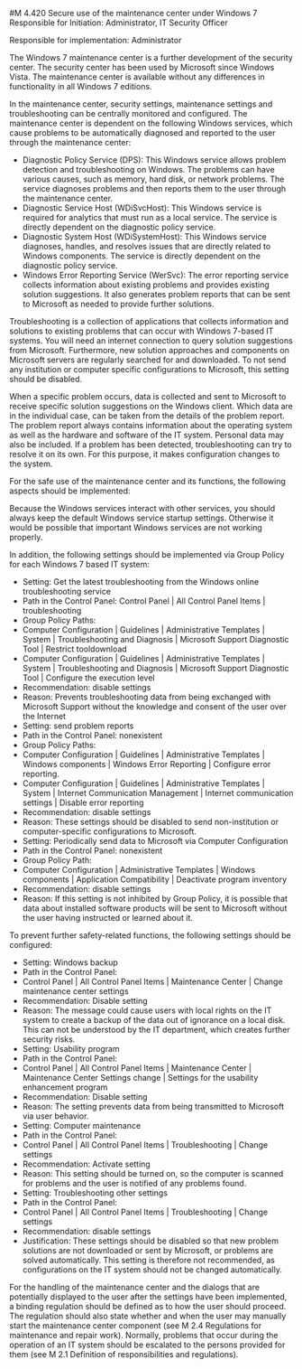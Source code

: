 #M 4.420 Secure use of the maintenance center under Windows 7
Responsible for Initiation: Administrator, IT Security Officer

Responsible for implementation: Administrator

The Windows 7 maintenance center is a further development of the security center. The security center has been used by Microsoft since Windows Vista. The maintenance center is available without any differences in functionality in all Windows 7 editions.

In the maintenance center, security settings, maintenance settings and troubleshooting can be centrally monitored and configured. The maintenance center is dependent on the following Windows services, which cause problems to be automatically diagnosed and reported to the user through the maintenance center:

* Diagnostic Policy Service (DPS): This Windows service allows problem detection and troubleshooting on Windows. The problems can have various causes, such as memory, hard disk, or network problems. The service diagnoses problems and then reports them to the user through the maintenance center.
* Diagnostic Service Host (WDiSvcHost): This Windows service is required for analytics that must run as a local service. The service is directly dependent on the diagnostic policy service.
* Diagnostic System Host (WDiSystemHost): This Windows service diagnoses, handles, and resolves issues that are directly related to Windows components. The service is directly dependent on the diagnostic policy service.
* Windows Error Reporting Service (WerSvc): The error reporting service collects information about existing problems and provides existing solution suggestions. It also generates problem reports that can be sent to Microsoft as needed to provide further solutions.


Troubleshooting is a collection of applications that collects information and solutions to existing problems that can occur with Windows 7-based IT systems. You will need an internet connection to query solution suggestions from Microsoft. Furthermore, new solution approaches and components on Microsoft servers are regularly searched for and downloaded. To not send any institution or computer specific configurations to Microsoft, this setting should be disabled.

When a specific problem occurs, data is collected and sent to Microsoft to receive specific solution suggestions on the Windows client. Which data are in the individual case, can be taken from the details of the problem report. The problem report always contains information about the operating system as well as the hardware and software of the IT system. Personal data may also be included. If a problem has been detected, troubleshooting can try to resolve it on its own. For this purpose, it makes configuration changes to the system.

For the safe use of the maintenance center and its functions, the following aspects should be implemented:

Because the Windows services interact with other services, you should always keep the default Windows service startup settings. Otherwise it would be possible that important Windows services are not working properly.

In addition, the following settings should be implemented via Group Policy for each Windows 7 based IT system:

* Setting: Get the latest troubleshooting from the Windows online troubleshooting service
* Path in the Control Panel: Control Panel | All Control Panel Items | troubleshooting
* Group Policy Paths:
* Computer Configuration | Guidelines | Administrative Templates | System | Troubleshooting and Diagnosis | Microsoft Support Diagnostic Tool | Restrict tooldownload
* Computer Configuration | Guidelines | Administrative Templates | System | Troubleshooting and Diagnosis | Microsoft Support Diagnostic Tool | Configure the execution level
* Recommendation: disable settings
* Reason: Prevents troubleshooting data from being exchanged with Microsoft Support without the knowledge and consent of the user over the Internet
* Setting: send problem reports
* Path in the Control Panel: nonexistent
* Group Policy Paths:
* Computer Configuration | Guidelines | Administrative Templates | Windows components | Windows Error Reporting | Configure error reporting.
* Computer Configuration | Guidelines | Administrative Templates | System | Internet Communication Management | Internet communication settings | Disable error reporting
* Recommendation: disable settings
* Reason: These settings should be disabled to send non-institution or computer-specific configurations to Microsoft.
* Setting: Periodically send data to Microsoft via Computer Configuration
* Path in the Control Panel: nonexistent
* Group Policy Path:
* Computer Configuration | Administrative Templates | Windows components | Application Compatibility | Deactivate program inventory
* Recommendation: disable settings
* Reason: If this setting is not inhibited by Group Policy, it is possible that data about installed software products will be sent to Microsoft without the user having instructed or learned about it.


To prevent further safety-related functions, the following settings should be configured:

* Setting: Windows backup
* Path in the Control Panel:
* Control Panel | All Control Panel Items | Maintenance Center | Change maintenance center settings  
* Recommendation: Disable setting
* Reason: The message could cause users with local rights on the IT system to create a backup of the data out of ignorance on a local disk. This can not be understood by the IT department, which creates further security risks.
* Setting: Usability program
* Path in the Control Panel:
* Control Panel | All Control Panel Items | Maintenance Center | Maintenance Center Settings  change | Settings for the usability enhancement program
* Recommendation: Disable setting
* Reason: The setting prevents data   from being transmitted to Microsoft via user behavior.
* Setting: Computer maintenance
* Path in the Control Panel:
* Control Panel | All Control Panel Items | Troubleshooting | Change settings
* Recommendation: Activate setting
* Reason: This setting should be turned on, so the computer is scanned for problems and the user is notified of any problems found.
* Setting: Troubleshooting other settings
* Path in the Control Panel:
* Control Panel | All Control Panel Items | Troubleshooting | Change settings
* Recommendation: disable settings
* Justification: These settings should be disabled so that new problem solutions are not downloaded or sent by Microsoft, or problems are solved automatically. This setting is therefore not recommended, as configurations on the IT system should not be changed automatically.


For the handling of the maintenance center and the dialogs that are potentially displayed to the user after the settings have been implemented, a binding regulation should be defined as to how the user should proceed. The regulation should also state whether and when the user may manually start the maintenance center component (see M 2.4 Regulations for maintenance and repair work). Normally, problems that occur during the operation of an IT system should be escalated to the persons provided for them (see M 2.1 Definition of responsibilities and regulations).



